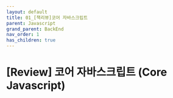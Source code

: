 ```yaml
---
layout: default
title: 01_[책리뷰]코어 자바스크립트
parent: Javascript
grand_parent: BackEnd
nav_order: 1
has_children: true
---
```


# [Review] 코어 자바스크립트 (Core Javascript)
